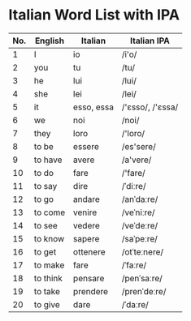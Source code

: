# Italian Word List with IPA

| No. | English | Italian | Italian IPA |
|-----|---------|---------|-------------|
| 1   | I       | io      | /i'o/       |
| 2   | you     | tu      | /tu/        |
| 3   | he      | lui     | /lui/       |
| 4   | she     | lei     | /lei/       |
| 5   | it      | esso, essa | /'ɛsso/, /'ɛssa/ |
| 6   | we      | noi     | /noi/       |
| 7   | they    | loro    | /'loro/     |
| 8   | to be   | essere  | /es'sere/   |
| 9   | to have | avere   | /a'vere/    |
| 10  | to do   | fare    | /'fare/     |
| 11  | to say  | dire    | /ˈdiːre/    |
| 12  | to go   | andare  | /anˈdaːre/  |
| 13  | to come | venire  | /veˈniːre/  |
| 14  | to see  | vedere  | /veˈdeːre/  |
| 15  | to know | sapere  | /saˈpeːre/  |
| 16  | to get  | ottenere| /otˈteːnere/|
| 17  | to make | fare    | /ˈfaːre/    |
| 18  | to think| pensare | /penˈsaːre/ |
| 19  | to take | prendere| /prenˈdeːre/|
| 20  | to give | dare    | /ˈdaːre/    |
